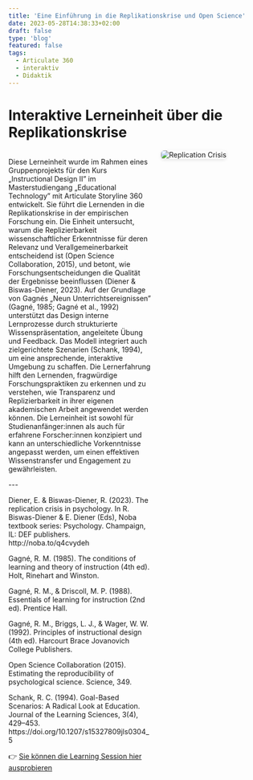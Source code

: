 ```yaml
---
title: 'Eine Einführung in die Replikationskrise und Open Science'
date: 2023-05-28T14:38:33+02:00
draft: false
type: 'blog'
featured: false
tags: 
  - Articulate 360
  - interaktiv
  - Didaktik
---
```


# Interaktive Lerneinheit über die Replikationskrise
<div style="display: flex; align-items: flex-start; gap: 20px; flex-wrap: wrap;">
  <!-- Text links -->
  <div style="flex: 2; min-width: 250px;">
    <p>
    Diese Lerneinheit wurde im Rahmen eines Gruppenprojekts für den Kurs „Instructional Design II” im Masterstudiengang „Educational Technology” mit Articulate Storyline 360 entwickelt. Sie führt die Lernenden in die Replikationskrise in der empirischen Forschung ein. Die Einheit untersucht, warum die Replizierbarkeit wissenschaftlicher Erkenntnisse für deren Relevanz und Verallgemeinerbarkeit entscheidend ist (Open Science Collaboration, 2015), und betont, wie Forschungsentscheidungen die Qualität der Ergebnisse beeinflussen (Diener & Biswas-Diener, 2023). Auf der Grundlage von Gagnés „Neun Unterrichtsereignissen” (Gagné, 1985; Gagné et al., 1992) unterstützt das Design interne Lernprozesse durch strukturierte Wissenspräsentation, angeleitete Übung und Feedback. Das Modell integriert auch zielgerichtete Szenarien (Schank, 1994), um eine ansprechende, interaktive Umgebung zu schaffen. Die Lernerfahrung hilft den Lernenden, fragwürdige Forschungspraktiken zu erkennen und zu verstehen, wie Transparenz und Replizierbarkeit in ihrer eigenen akademischen Arbeit angewendet werden können. Die Lerneinheit ist sowohl für Studienanfänger:innen als auch für erfahrene Forscher:innen konzipiert und kann an unterschiedliche Vorkenntnisse angepasst werden, um einen effektiven Wissenstransfer und Engagement zu gewährleisten.</p> <p>---</p> <p>Diener, E. & Biswas-Diener, R. (2023). The replication crisis in psychology. In R. Biswas-Diener & E. Diener (Eds), Noba textbook series: Psychology. Champaign, IL: DEF publishers. http://noba.to/q4cvydeh <p>Gagné, R. M. (1985). The conditions of learning and theory of instruction (4th ed). Holt, Rinehart and Winston.</p> <p>Gagné, R. M., & Driscoll, M. P. (1988). Essentials of learning for instruction (2nd ed). Prentice Hall.</p> <p>Gagné, R. M., Briggs, L. J., & Wager, W. W. (1992). Principles of instructional design (4th ed). Harcourt Brace Jovanovich College Publishers.</p> <p>Open Science Collaboration (2015). Estimating the reproducibility of psychological science. Science, 349.</p> <p>Schank, R. C. (1994). Goal-Based Scenarios: A Radical Look at Education. Journal of the Learning Sciences, 3(4), 429–453. https://doi.org/10.1207/s15327809jls0304_5
    </p>
    <p>
    👉 <a href="https://siegristlk.github.io/meine-website/storyline/story.html" target="_blank">Sie können die Learning Session hier ausprobieren</a>
    </p>
  </div>

  <!-- Bild rechts -->
  <div style="flex: 1; min-width: 200px;">
    <img src="/meine-website/images/works/replication_crisis.png" alt="Replication Crisis" style="max-width: 80%; height: auto; border-radius: 6px; box-shadow: 0 2px 6px rgba(0,0,0,0.1);" />
  </div>
</div>


